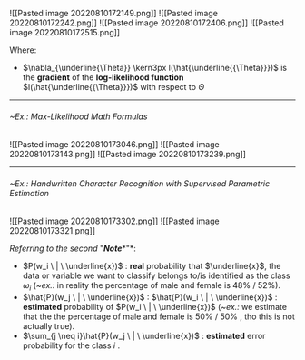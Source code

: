 ![[Pasted image 20220810172149.png]]
![[Pasted image 20220810172242.png]]
![[Pasted image 20220810172406.png]]
![[Pasted image 20220810172515.png]]

Where:
- $\nabla_{\underline{\Theta}} \kern3px l(\hat{\underline{{\Theta}}})$ is the **gradient** of the **log-likelihood function** $l(\hat{\underline{{\Theta}}})$ with respect to $\Theta$


---
###### ~Ex.: Max-Likelihood Math Formulas
![[Pasted image 20220810173046.png]]
![[Pasted image 20220810173143.png]]
![[Pasted image 20220810173239.png]]

---
###### ~Ex.: Handwritten Character Recognition with Supervised Parametric Estimation
![[Pasted image 20220810173302.png]]
![[Pasted image 20220810173321.png]]


*Referring to the second* "***Note****"*: 
- $P(w_i \ | \ \underline{x})$ : **real** probability that $\underline{x}$, the data or variable we want to classify belongs to/is identified as the class $\omega_i$ (*~ex.:* in reality the percentage of male and female is $48\% \ / \ 52\%$).
- $\hat{P}(w_j \ | \ \underline{x})$ : $\hat{P}(w_i \ | \ \underline{x})$ : **estimated** probability of $P(w_i \ | \ \underline{x})$ (*~ex.:* we estimate that the the percentage of male and female is $50\% \ / \ 50\%$ , tho this is not actually true).
- $\sum_{j \neq i}\hat{P}(w_j \ | \ \underline{x})$ : **estimated** error probability for the class $i$ .

